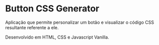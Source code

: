 # Button CSS Generator
Aplicação que permite personalizar um botão e visualizar o código CSS resultante referente a ele.

Desenvolvido em HTML, CSS e Javascript Vanilla.
